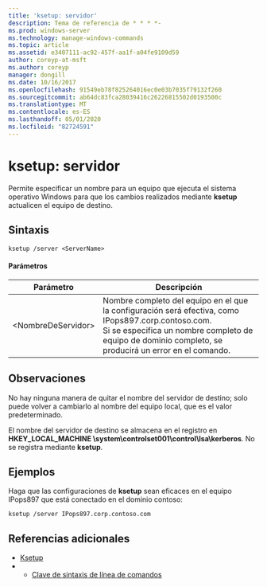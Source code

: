 ```yaml
---
title: 'ksetup: servidor'
description: Tema de referencia de * * * *-
ms.prod: windows-server
ms.technology: manage-windows-commands
ms.topic: article
ms.assetid: e3407111-ac92-457f-aa1f-a04fe9109d59
author: coreyp-at-msft
ms.author: coreyp
manager: dongill
ms.date: 10/16/2017
ms.openlocfilehash: 91549eb78f825264016ec0e03b7035f79132f260
ms.sourcegitcommit: ab64dc83fca28039416c26226815502d0193500c
ms.translationtype: MT
ms.contentlocale: es-ES
ms.lasthandoff: 05/01/2020
ms.locfileid: "82724591"
---
```

# <a name="ksetupserver"></a>ksetup: servidor



Permite especificar un nombre para un equipo que ejecuta el sistema operativo Windows para que los cambios realizados mediante **ksetup** actualicen el equipo de destino.

## <a name="syntax"></a>Sintaxis

```
ksetup /server <ServerName>
```

#### <a name="parameters"></a>Parámetros

|Parámetro|Descripción|
|---------|-----------|
|\<NombreDeServidor>|Nombre completo del equipo en el que la configuración será efectiva, como IPops897.corp.contoso.com.</br>Si se especifica un nombre completo de equipo de dominio completo, se producirá un error en el comando.|

## <a name="remarks"></a>Observaciones

No hay ninguna manera de quitar el nombre del servidor de destino; solo puede volver a cambiarlo al nombre del equipo local, que es el valor predeterminado.

El nombre del servidor de destino se almacena en el registro en **HKEY_LOCAL_MACHINE \system\controlset001\control\lsa\kerberos**. No se registra mediante **ksetup**.

## <a name="examples"></a>Ejemplos

Haga que las configuraciones de **ksetup** sean eficaces en el equipo IPops897 que está conectado en el dominio contoso:
```
ksetup /server IPops897.corp.contoso.com
```

## <a name="additional-references"></a>Referencias adicionales

-   [Ksetup](ksetup.md)
-   - [Clave de sintaxis de línea de comandos](command-line-syntax-key.md)